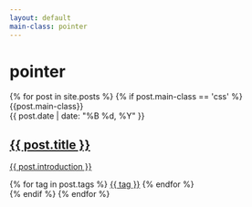 ```yaml
---
layout: default
main-class: pointer
---
```


<main class="home" id="scroll" role="main" itemprop="mainContentOfPage" itemscope="itemscope" itemtype="http://schema.org/Blog">
    <h1 class="title-category">pointer</h1>
    <div id="grid" class="row flex-grid">
    {% for post in site.posts %}
        {% if post.main-class == 'css' %}
            <article class="box-item post-{{post.main-class}}" itemscope="itemscope" itemtype="http://schema.org/BlogPosting" itemprop="blogPost">
                <span class="ribbon"><span>{{post.main-class}}</span></span>
                    <div class="box-body">
                        <meta itemprop="datePublished" content="{{post.date | date_to_xmlschema }}">
                        <time datetime="{{ post.date | date_to_xmlschema }}">
                            {{ post.date | date: "%B %d, %Y" }}
                        </time>
                        <a class="post-link" href="{{ post.url | prepend: site.baseurl }}">
                            <h2 class="post-title" itemprop="name">
                                {{ post.title }}
                            </h2>
                        </a>
                        <a class="post-link" href="{{ post.url | prepend: site.baseurl }}">
                            <p class="description">{{ post.introduction }}</p>
                        </a>
                        <div class="tags">
                            {% for tag in post.tags %}
                                <a href="/tags/#{{tag | slugify }}">{{ tag }}</a>
                            {% endfor %}
                        </div>
                    </div>
            </article>
        {% endif %}
    {% endfor %}
    </div>
</main>
